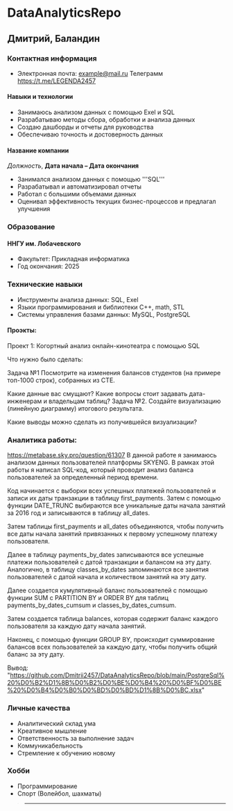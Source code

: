 # DataAnalyticsRepo
## Дмитрий, Баландин
### Контактная информация

* Электронная почта: example@mail.ru
Телеграмм https://t.me/LEGENDA2457
#### Навыки и технологии
* Занимаюсь анализом данных с помощью Exel и SQL
* Разрабатываю методы сбора, обработки и анализа данных
* Создаю дашборды и отчеты для руководства
* Обеспечиваю точность и достоверность данных


#### Название компании
*Должность*, **Дата начала – Дата окончания**

* Занимался анализом данных с помощью '''SQL'''
* Разрабатывал и автоматизировал отчеты
* Работал с большими объемами данных
* Оценивал эффективность текущих бизнес-процессов и предлагал улучшения 

### Образование
#### ННГУ им. Лобачевского
* Факультет: Прикладная информатика
* Год окончания: 2025

### Технические навыки
* Инструменты анализа данных: SQL, Exel
* Языки программирования и библиотеки C++, math, STL
* Системы управления базами данных: MySQL, PostgreSQL
#### Проэкты:
Проект 1: Когортный анализ онлайн-кинотеатра с помощью SQL

Что нужно было сделать:

Задача №1
Посмотрите на изменения балансов студентов (на примере топ-1000 строк), собранных из CTE. 

Какие данные вас смущают? Какие вопросы стоит задавать дата-инженерам и владельцам таблиц?
Задача №2.
Создайте визуализацию (линейную диаграмму) итогового результата. 

Какие выводы можно сделать из получившейся визуализации?

### Аналитика работы:
https://metabase.sky.pro/question/61307
В данной работе я занимаюсь анализом данных пользователей платформы SKYENG. В рамках этой работы я написал SQL-код, который проводит анализ баланса пользователей за определенный период времени.

Код начинается с выборки всех успешных платежей пользователей и записи их даты транзакции в таблицу first_payments. Затем с помощью функции DATE_TRUNC выбираются все уникальные даты начала занятий за 2016 год и записываются в таблицу all_dates.

Затем таблицы first_payments и all_dates объединяются, чтобы получить все даты начала занятий привязанных к первому успешному платежу пользователя. 

Далее в таблицу payments_by_dates записываются все успешные платежи пользователей с датой транзакции и балансом на эту дату. Аналогично, в таблицу classes_by_dates запоминаются все занятия пользователей с датой начала и количеством занятий на эту дату.

Далее создается кумулятивный баланс пользователей с помощью функции SUM с PARTITION BY и ORDER BY для таблиц payments_by_dates_cumsum и classes_by_dates_cumsum.

Затем создается таблица balances, которая содержит баланс каждого пользователя за каждую дату начала занятий.

Наконец, с помощью функции GROUP BY, происходит суммирование балансов всех пользователей за каждую дату, чтобы получить общий баланс за эту дату.

Вывод: "https://github.com/Dmitrii2457/DataAnalyticsRepo/blob/main/PostgreSql%20%D0%B2%D1%8B%D0%B2%D0%BE%D0%B4%20%D0%BF%D0%BE%20%D0%B4%D0%B0%D0%BD%D0%BD%D1%8B%D0%BC.xlsx"






### Личные качества
* Аналитический склад ума
* Креативное мышление
* Ответственность за выполнение задач
* Коммуникабельность
* Стремление к обучению новому

### Хобби
* Программирование
* Спорт (Волейбол, шахматы)

>---------

